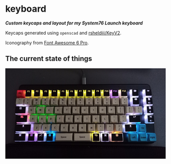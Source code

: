 # keyboard

_**Custom keycaps and layout for my System76 Launch keyboard**_

Keycaps generated using `openscad` and [rsheldiii/KeyV2](https://github.com/rsheldiii/KeyV2).

Iconography from [Font Awesome 6 Pro](https://fontawesome.com/).

## The current state of things

![current keyboard layout](current_state.jpg)
